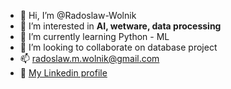 - 👋 Hi, I’m @Radoslaw-Wolnik
- 👀 I’m interested in <b>AI, wetware, data processing</b>
- 🌱 I’m currently learning Python - ML
- 💞️ I’m looking to collaborate on database project
- 📫 radoslaw.m.wolnik@gmail.com
- 💼 [My Linkedin profile](https://www.linkedin.com/in/radoslaw-wolnik-8b87a523b "Linkedin")


<!---
Radoslaw-Wolnik/Radoslaw-Wolnik is a ✨ special ✨ repository because its `README.md` (this file) appears on your GitHub profile.
You can click the Preview link to take a look at your changes.
--->
